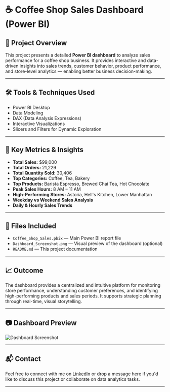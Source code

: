 # ☕ Coffee Shop Sales Dashboard (Power BI)

## 📝 Project Overview

This project presents a detailed **Power BI dashboard** to analyze sales performance for a coffee shop business. It provides interactive and data-driven insights into sales trends, customer behavior, product performance, and store-level analytics — enabling better business decision-making.

---

## 🛠 Tools & Techniques Used

- Power BI Desktop  
- Data Modeling  
- DAX (Data Analysis Expressions)  
- Interactive Visualizations  
- Slicers and Filters for Dynamic Exploration  

---

## 📌 Key Metrics & Insights

- **Total Sales:** $99,000  
- **Total Orders:** 21,229  
- **Total Quantity Sold:** 30,406  
- **Top Categories:** Coffee, Tea, Bakery  
- **Top Products:** Barista Espresso, Brewed Chai Tea, Hot Chocolate  
- **Peak Sales Hours:** 8 AM – 11 AM  
- **High-Performing Stores:** Astoria, Hell's Kitchen, Lower Manhattan  
- **Weekday vs Weekend Sales Analysis**  
- **Daily & Hourly Sales Trends**  

---

## 📁 Files Included

- `Coffee_Shop_Sales.pbix` — Main Power BI report file  
- `Dashboard_Screenshot.png` — Visual preview of the dashboard (optional)  
- `README.md` — This project documentation  

---

## 📈 Outcome

The dashboard provides a centralized and intuitive platform for monitoring store performance, understanding customer preferences, and identifying high-performing products and sales periods. It supports strategic planning through real-time, visual storytelling.

---

## 📷 Dashboard Preview

![Dashboard Screenshot](./Dashboard_Screenshot.png)

---

## 📬 Contact

Feel free to connect with me on [LinkedIn]([https://www.linkedin.com/in/pavan-manumarri-/]) or drop a message here if you'd like to discuss this project or collaborate on data analytics tasks.

---

